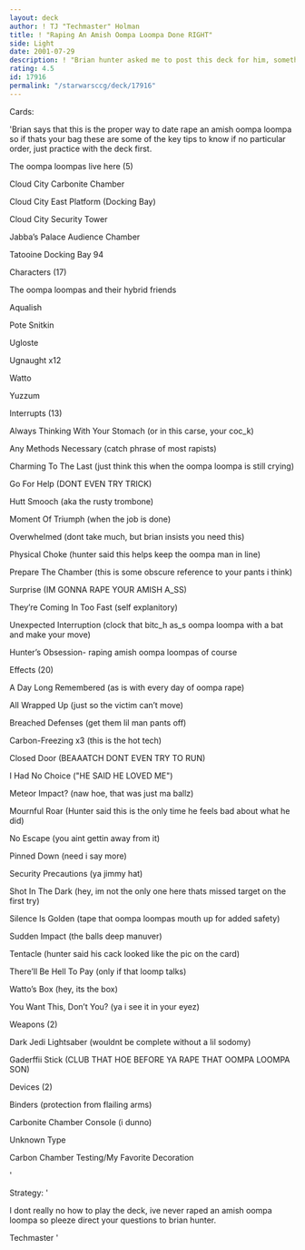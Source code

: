 ```yaml
---
layout: deck
author: ! TJ "Techmaster" Holman
title: ! "Raping An Amish Oompa Loompa Done RIGHT"
side: Light
date: 2001-07-29
description: ! "Brian hunter asked me to post this deck for him, something about his obsession with the amish and oompa loompas or sumthin i dunno."
rating: 4.5
id: 17916
permalink: "/starwarsccg/deck/17916"
---
```

Cards: 

'Brian says that this is the proper way to date rape an amish oompa loompa so if thats your bag these are some of the key tips to know if no particular order, just practice with the deck first.


The oompa loompas live here (5)


Cloud City Carbonite Chamber 

Cloud City East Platform (Docking Bay) 

Cloud City Security Tower 

Jabba’s Palace Audience Chamber 

Tatooine Docking Bay 94 


Characters (17)


The oompa loompas and their hybrid friends


Aqualish 

Pote Snitkin 

Ugloste 

Ugnaught  x12

Watto 

Yuzzum 


Interrupts (13)


Always Thinking With Your Stomach (or in this carse, your coc_k)


Any Methods Necessary (catch phrase of most rapists)


Charming To The Last (just think this when the oompa loompa is still crying)


Go For Help (DONT EVEN TRY TRICK)


Hutt Smooch (aka the rusty trombone)


Moment Of Triumph (when the job is done)


Overwhelmed (dont take much, but brian insists you need this)


Physical Choke (hunter said this helps keep the oompa man in line)


Prepare The Chamber (this is some obscure reference to your pants i think)


Surprise (IM GONNA RAPE YOUR AMISH A_SS)


They’re Coming In Too Fast (self explanitory)


Unexpected Interruption (clock that bitc_h as_s oompa loompa with a bat and make your move)


Hunter’s Obsession- raping amish oompa loompas of course 


Effects (20)

A Day Long Remembered (as is with every day of oompa rape)


All Wrapped Up (just so the victim can’t move)


Breached Defenses (get them lil man pants off)


Carbon-Freezing  x3 (this is the hot tech)


Closed Door (BEAAATCH DONT EVEN TRY TO RUN)


I Had No Choice ("HE SAID HE LOVED ME")


Meteor Impact? (naw hoe, that was just ma ballz)


Mournful Roar (Hunter said this is the only time he feels bad about what he did)


No Escape (you aint gettin away from it)


Pinned Down (need i say more)


Security Precautions (ya jimmy hat)


Shot In The Dark (hey, im not the only one here thats missed target on the first try)


Silence Is Golden (tape that oompa loompas mouth up for added safety)


Sudden Impact (the balls deep manuver)


Tentacle (hunter said his cack looked like the pic on the card)


There’ll Be Hell To Pay (only if that loomp talks)


Watto’s Box (hey, its the box)


You Want This, Don’t You? (ya i see it in your eyez)


Weapons (2)

Dark Jedi Lightsaber (wouldnt be complete without a lil sodomy)


Gaderffii Stick (CLUB THAT HOE BEFORE YA RAPE THAT OOMPA LOOMPA SON)


Devices (2)

Binders (protection from flailing arms)


Carbonite Chamber Console (i dunno)


Unknown Type

Carbon Chamber Testing/My Favorite Decoration 

'

Strategy: '

I dont really no how to play the deck, ive never raped an amish oompa loompa so pleeze direct your questions to brian hunter.


Techmaster '
